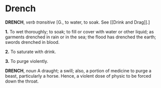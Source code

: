 # Drench

**DRENCH**, _verb transitive_ \[G., to water, to soak. See [[Drink and Drag]].\]

**1.** To wet thoroughly; to soak; to fill or cover with water or other liquid; as garments drenched in rain or in the sea; the flood has drenched the earth; swords drenched in blood.

**2.** To saturate with drink.

**3.** To purge violently.

**DRENCH**, _noun_ A draught; a swill; also, a portion of medicine to purge a beast, particularly a horse. Hence, a violent dose of physic to be forced down the throat.